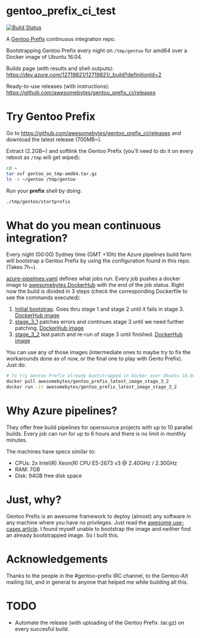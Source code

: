# gentoo_prefix_ci_test
[![Build Status](https://dev.azure.com/12719821/12719821/_apis/build/status/awesomebytes.gentoo_prefix_ci)](https://dev.azure.com/12719821/12719821/_build/latest?definitionId=2)

A [Gentoo Prefix](https://wiki.gentoo.org/wiki/Project:Prefix) continuous integration repo.

Bootstrapping Gentoo Prefix every night on `/tmp/gentoo` for amd64 over a Docker image of Ubuntu 16.04.

Builds page (with results and shell outputs): https://dev.azure.com/12719821/12719821/_build?definitionId=2

Ready-to-use releases (with instructions): https://github.com/awesomebytes/gentoo_prefix_ci/releases

# Try Gentoo Prefix
Go to https://github.com/awesomebytes/gentoo_prefix_ci/releases and download the latest release (700MB~).

Extract (2.2GB~) and softlink the Gentoo Prefix (you'll need to do it on every reboot as `/tmp` will get wiped):
```bash
cd ~
tar xvf gentoo_on_tmp-amd64.tar.gz
ln -s ~/gentoo /tmp/gentoo
```

Run your **prefix** shell by doing:
```bash
./tmp/gentoo/startprefix
```


# What do you mean continuous integration?

Every night (00:00) Sydney time (GMT +10h) the Azure pipelines build farm will bootstrap a Gentoo Prefix by using the configuration found in this repo. (Takes 7h~).

[azure-pipelines.yaml](azure-pipelines.yaml) defines what jobs run. Every job pushes a docker image to [awesomebytes DockerHub](https://hub.docker.com/u/awesomebytes/) with the end of the job status.
Right now the build is divided in 3 steps (check the corresponding Dockerfile to see the commands executed):

1. [Initial bootstrap](initial_bootstrap). Goes thru stage 1 and stage 2 until it fails in stage 3. [DockerHub image](https://hub.docker.com/r/awesomebytes/gentoo_prefix_latest_image_initial/)
2. [stage_3_1](stage_3_1) patches errors and continues stage 3 until we need further patching. [DockerHub image](https://hub.docker.com/r/awesomebytes/gentoo_prefix_latest_image_stage_3_1/)
3. [stage_3_2](stage_3_2) last patch and re-run of stage 3 until finished. [DockerHub image](https://hub.docker.com/r/awesomebytes/gentoo_prefix_latest_image_stage_3_2/)

You can use any of those images (intermediate ones to maybe try to fix the workarounds done as of now, or the final one to play with Gento Prefix). Just do:

```bash
# To try Gentoo Prefix already bootstrapped in Docker over Ubuntu 16.04
docker pull awesomebytes/gentoo_prefix_latest_image_stage_3_2
docker run -it awesomebytes/gentoo_prefix_latest_image_stage_3_2
```


# Why Azure pipelines?
They offer free build pipelines for opensource projects with up to 10 parallel builds. Every job can run for up to 6 hours and there is no limit in monthly minutes.

The machines have specs similar to:
* CPUs: 2x Intel(R) Xeon(R) CPU E5-2673 v3 @ 2.40GHz / 2.30GHz
* RAM: 7GB
* Disk: 94GB free disk space

# Just, why?
Gentoo Prefix is an awesome framework to deploy (almost) any software in any machine where you have no privileges. Just read the [awesome use-cases article](https://wiki.gentoo.org/wiki/Project:Prefix/Use_cases). I found myself unable to bootstrap the image and neither find an already bootstrapped image. So I built this.

# Acknowledgements
Thanks to the people in the #gentoo-prefix IRC channel, to the Gentoo-Alt mailing list, and in general to anyone that helped me while building all this.


# TODO
* Automate the release (with uploading of the Gentoo Prefix .tar.gz) on every succesful build.